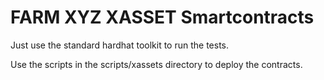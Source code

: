 # FARM XYZ XASSET Smartcontracts

Just use the standard hardhat toolkit to run the tests.

Use the scripts in the scripts/xassets directory to deploy the contracts.
